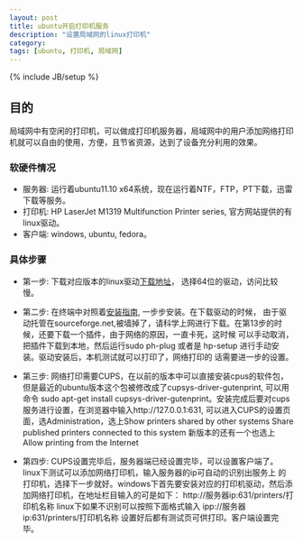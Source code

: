 ```yaml
---
layout: post
title: ubuntu开启打印机服务
description: "设置局域网的linux打印机"
category: 
tags: [ubuntu, 打印机, 局域网]
---
```

{% include JB/setup %}
## 目的

局域网中有空闲的打印机，可以做成打印机服务器，局域网中的用户添加网络打印机就可以自由的使用，方便，且节省资源，达到了设备充分利用的效果。

### 软硬件情况
- 服务器: 运行着ubuntu11.10 x64系统，现在运行着NTF，FTP，PT下载，迅雷下载等服务。
- 打印机: HP LaserJet M1319 Multifunction Printer series, 官方网站提供的有linux驱动。
- 客户端: windows, ubuntu, fedora。


### 具体步骤
- 第一步: 下载对应版本的linux驱动[下载地址](http://hplipopensource.com/hplip-web/index.html?)，
	选择64位的驱动，访问比较慢。

- 第二步: 在终端中对照着[安装指南](http://hplipopensource.com/hplip-web/install/install/index.html), 一步步安装。在下载驱动的时候，
	由于驱动托管在sourceforge.net,被墙掉了，请科学上网进行下载。在第13步的时候，还要下载一个插件，由于网络的原因，一直卡死，这时候
	可以手动取消，把插件下载到本地，然后运行sudo ph-plug 或者是 hp-setup 进行手动安装。驱动安装后，本机测试就可以打印了，网络打印的
	话需要进一步的设置。

- 第三步: 网络打印需要CUPS，在以前的版本中可以直接安装cpus的软件包，但是最近的ubuntu版本这个包被修改成了cupsys-driver-gutenprint,
	可以用命令 sudo apt-get install cupsys-driver-gutenprint。安装完成后要对cups服务进行设置，在浏览器中输入http://127.0.0.1:631,
	可以进入CUPS的设置页面，选Administration，选上Show printers shared by other systems
	Share published printers connected to this system
	新版本的还有一个也选上
	Allow printing from the Internet

- 第四步: CUPS设置完毕后，服务器端已经设置完毕，可以设置客户端了。linux下测试可以添加网络打印机，输入服务器的ip可自动的识别出服务上
	的打印机，选择下一步就好。windows下首先要安装对应的打印机驱动，然后添加网络打印机，在地址栏目输入的可是如下：
	http://服务器ip:631/printers/打印机名称
	linux下如果不识别可以按照下面格式输入
	ipp://服务器ip:631/printers/打印机名称
	设置好后都有测试页可供打印。客户端设置完毕。
